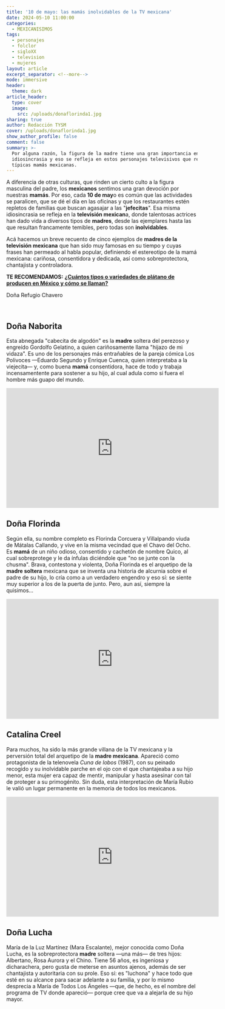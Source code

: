 ```yaml
---
title: '10 de mayo: las mamás inolvidables de la TV mexicana'
date: 2024-05-10 11:00:00
categories:
  - MEXICANISIMOS
tags:
  - personajes
  - folclor
  - sigloXX
  - television
  - mujeres
layout: article
excerpt_separator: <!--more-->
mode: immersive
header:
  theme: dark
article_header:
  type: cover
  image:
    src: /uploads/donaflorinda1.jpg
sharing: true
author: Redacción TYSM
cover: /uploads/donaflorinda1.jpg
show_author_profile: false
comment: false
summary: >-
  Por alguna razón, la figura de la madre tiene una gran importancia en nuestra
  idiosincrasia y eso se refleja en estos personajes televisivos que retratan a
  típicas mamás mexicanas. 
---
```

A diferencia de otras culturas, que rinden un cierto culto a la figura masculina del padre, los **mexicanos** sentimos una gran devoción por nuestras **mamás**. Por eso, cada **10 de may**o es común que las actividades se paralicen, que se dé el día en las oficinas y que los restaurantes estén repletos de familias que buscan agasajar a las "**jefecitas**". Esa misma idiosincrasia se refleja en la **televisión mexican**a, donde talentosas actrices han dado vida a diversos tipos de **madres**, desde las ejemplares hasta las que resultan francamente temibles, pero todas son **inolvidables**.

Acá hacemos un breve recuento de cinco ejemplos de **madres de la televisión mexicana** que han sido muy famosas en su tiempo y cuyas frases han permeado al habla popular, definiendo el estereotipo de la mamá mexicana: cariñosa, consentidora y dedicada, así como sobreprotectora, chantajista y controladora.

**TE RECOMENDAMOS:** [**¿Cuántos tipos o variedades de plátano de producen en México y cómo se llaman?**](https://blog.tonoysumariachi.com/gastronomia/2024/04/23/cu%C3%A1ntos-tipos-o-variedades-se-producen-en-m%C3%A9xico-y-c%C3%B3mo-se-llaman.html)

Doña Refugio Chavero

&nbsp;

## Doña Naborita

Esta abnegada "cabecita de algodón" es la **madre** soltera del perezoso y engreído Gordolfo Gelatino, a quien cariñosamente llama "hijazo de mi vidaza". Es uno de los personajes más entrañables de la pareja cómica Los Polivoces —Eduardo Segundo y Enrique Cuenca, quien interpretaba a la viejecita— y, como buena **mamá** consentidora, hace de todo y trabaja incensamentente para sostener a su hijo, al cual adula como si fuera el hombre más guapo del mundo.

<iframe width="560" height="315" src="https://www.youtube.com/embed/pjSkuC0TRcc?si=MPL6L1zU9rUNb-ky" title="YouTube video player" frameborder="0" allow="accelerometer; autoplay; clipboard-write; encrypted-media; gyroscope; picture-in-picture; web-share" referrerpolicy="strict-origin-when-cross-origin" allowfullscreen=""></iframe>

## Doña Florinda

Según ella, su nombre completo es Florinda Corcuera y Villalpando viuda de Mátalas Callando, y vive en la misma vecindad que el Chavo del Ocho. Es **mamá** de un niño odioso, consentido y cachetón de nombre Quico, al cual sobreprotege y le da ínfulas diciéndole que "no se junte con la chusma". Brava, contestona y violenta, Doña Florinda es el arquetipo de la **madre soltera** mexicana que se inventa una historia de alcurnia sobre el padre de su hijo, lo cría como a un verdadero engendro y eso sí: se siente muy superior a los de la puerta de junto. Pero, aun así, siempre la quisimos…

<iframe width="560" height="315" src="https://www.youtube.com/embed/kRN9UHdjB2A?si=avEuqxfI7gqKEVcH" title="YouTube video player" frameborder="0" allow="accelerometer; autoplay; clipboard-write; encrypted-media; gyroscope; picture-in-picture; web-share" referrerpolicy="strict-origin-when-cross-origin" allowfullscreen></iframe>

## Catalina Creel

Para muchos, ha sido la más grande villana de la TV mexicana y la perversión total del arquetipo de la **madre mexicana**. Apareció como protagonista de la telenovela *Cuna de lobos* (1987), con su peinado recogido y su inolvidable parche en el ojo con el que chantajeaba a su hijo menor, esta mujer era capaz de mentir, manipular y hasta asesinar con tal de proteger a su primogénito. Sin duda, esta interpretación de María Rubio le valió un lugar permanente en la memoria de todos los mexicanos.

<iframe width="560" height="315" src="https://www.youtube.com/embed/FilpMe41rhk?si=7i2JHKrdzqxktVB8" title="YouTube video player" frameborder="0" allow="accelerometer; autoplay; clipboard-write; encrypted-media; gyroscope; picture-in-picture; web-share" referrerpolicy="strict-origin-when-cross-origin" allowfullscreen></iframe>

## Doña Lucha

María de la Luz Martínez (Mara Escalante), mejor conocida como Doña Lucha, es la sobreprotectora **madre** soltera —una más— de tres hijos: Albertano, Rosa Aurora y el Chino. Tiene 56 años, es ingeniosa y dicharachera, pero gusta de meterse en asuntos ajenos, además de ser chantajista y autoritaria con su prole. Eso sí: es "luchona" y hace todo que esté en su alcance para sacar adelante a su familia, y por lo mismo desprecia a María de Todos Los Ángeles —que, de hecho, es el nombre del programa de TV donde apareció— porque cree que  va a alejarla de su hijo mayor.

&nbsp;